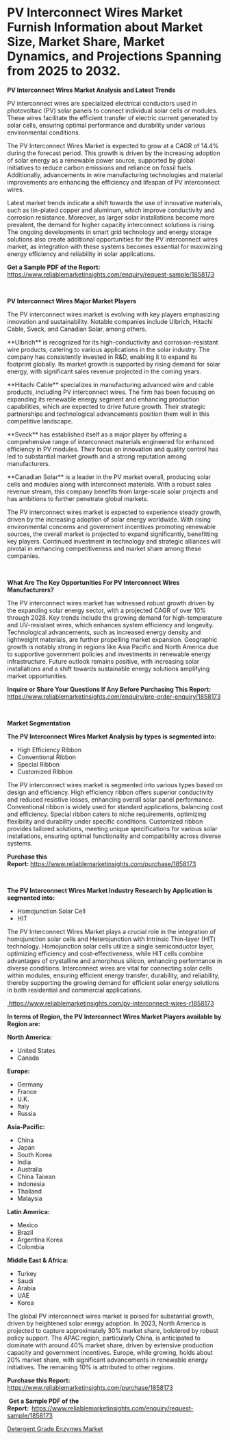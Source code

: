 <p><h1>PV Interconnect Wires Market Furnish Information about Market Size, Market Share, Market Dynamics, and Projections Spanning from 2025 to 2032.</h1></p><p><strong>PV Interconnect Wires Market Analysis and Latest Trends</strong></p>
<p><p>PV interconnect wires are specialized electrical conductors used in photovoltaic (PV) solar panels to connect individual solar cells or modules. These wires facilitate the efficient transfer of electric current generated by solar cells, ensuring optimal performance and durability under various environmental conditions. </p><p>The PV Interconnect Wires Market is expected to grow at a CAGR of 14.4% during the forecast period. This growth is driven by the increasing adoption of solar energy as a renewable power source, supported by global initiatives to reduce carbon emissions and reliance on fossil fuels. Additionally, advancements in wire manufacturing technologies and material improvements are enhancing the efficiency and lifespan of PV interconnect wires. </p><p>Latest market trends indicate a shift towards the use of innovative materials, such as tin-plated copper and aluminum, which improve conductivity and corrosion resistance. Moreover, as larger solar installations become more prevalent, the demand for higher capacity interconnect solutions is rising. The ongoing developments in smart grid technology and energy storage solutions also create additional opportunities for the PV interconnect wires market, as integration with these systems becomes essential for maximizing energy efficiency and reliability in solar applications.</p></p>
<p><strong>Get a Sample PDF of the Report:&nbsp;</strong> <a href="https://www.reliablemarketinsights.com/enquiry/request-sample/1858173?utm_campaign=3523&utm_medium=2&utm_source=Github&utm_content=ia&utm_term=03042025&utm_id=pv-interconnect-wires">https://www.reliablemarketinsights.com/enquiry/request-sample/1858173</a></p>
<p>&nbsp;</p>
<p><strong>PV Interconnect Wires Major Market Players</strong></p>
<p><p>The PV interconnect wires market is evolving with key players emphasizing innovation and sustainability. Notable companies include Ulbrich, Hitachi Cable, Sveck, and Canadian Solar, among others.</p><p>**Ulbrich** is recognized for its high-conductivity and corrosion-resistant wire products, catering to various applications in the solar industry. The company has consistently invested in R&D, enabling it to expand its footprint globally. Its market growth is supported by rising demand for solar energy, with significant sales revenue projected in the coming years.</p><p>**Hitachi Cable** specializes in manufacturing advanced wire and cable products, including PV interconnect wires. The firm has been focusing on expanding its renewable energy segment and enhancing production capabilities, which are expected to drive future growth. Their strategic partnerships and technological advancements position them well in this competitive landscape.</p><p>**Sveck** has established itself as a major player by offering a comprehensive range of interconnect materials engineered for enhanced efficiency in PV modules. Their focus on innovation and quality control has led to substantial market growth and a strong reputation among manufacturers.</p><p>**Canadian Solar** is a leader in the PV market overall, producing solar cells and modules along with interconnect materials. With a robust sales revenue stream, this company benefits from large-scale solar projects and has ambitions to further penetrate global markets.</p><p>The PV interconnect wires market is expected to experience steady growth, driven by the increasing adoption of solar energy worldwide. With rising environmental concerns and government incentives promoting renewable sources, the overall market is projected to expand significantly, benefitting key players. Continued investment in technology and strategic alliances will pivotal in enhancing competitiveness and market share among these companies.</p></p>
<p>&nbsp;</p>
<p><strong>What Are The Key Opportunities For PV Interconnect Wires Manufacturers?</strong></p>
<p><p>The PV interconnect wires market has witnessed robust growth driven by the expanding solar energy sector, with a projected CAGR of over 10% through 2028. Key trends include the growing demand for high-temperature and UV-resistant wires, which enhances system efficiency and longevity. Technological advancements, such as increased energy density and lightweight materials, are further propelling market expansion. Geographic growth is notably strong in regions like Asia Pacific and North America due to supportive government policies and investments in renewable energy infrastructure. Future outlook remains positive, with increasing solar installations and a shift towards sustainable energy solutions amplifying market opportunities.</p></p>
<p><strong>Inquire or Share Your Questions If Any Before Purchasing This Report:</strong> <a href="https://www.reliablemarketinsights.com/enquiry/pre-order-enquiry/1858173?utm_campaign=3523&utm_medium=2&utm_source=Github&utm_content=ia&utm_term=03042025&utm_id=pv-interconnect-wires">https://www.reliablemarketinsights.com/enquiry/pre-order-enquiry/1858173</a></p>
<p>&nbsp;</p>
<p><strong>Market Segmentation</strong></p>
<p><strong>The PV Interconnect Wires Market Analysis by types is segmented into:</strong></p>
<p><ul><li>High Efficiency Ribbon</li><li>Conventional Ribbon</li><li>Special Ribbon</li><li>Customized Ribbon</li></ul></p>
<p><p>The PV interconnect wires market is segmented into various types based on design and efficiency. High efficiency ribbon offers superior conductivity and reduced resistive losses, enhancing overall solar panel performance. Conventional ribbon is widely used for standard applications, balancing cost and efficiency. Special ribbon caters to niche requirements, optimizing flexibility and durability under specific conditions. Customized ribbon provides tailored solutions, meeting unique specifications for various solar installations, ensuring optimal functionality and compatibility across diverse systems.</p></p>
<p><strong>Purchase this Report:&nbsp;</strong><a href="https://www.reliablemarketinsights.com/purchase/1858173?utm_campaign=3523&utm_medium=2&utm_source=Github&utm_content=ia&utm_term=03042025&utm_id=pv-interconnect-wires">https://www.reliablemarketinsights.com/purchase/1858173</a></p>
<p>&nbsp;</p>
<p><strong>The PV Interconnect Wires Market Industry Research by Application is segmented into:</strong></p>
<p><ul><li>Homojunction Solar Cell</li><li>HIT</li></ul></p>
<p><p>The PV Interconnect Wires Market plays a crucial role in the integration of homojunction solar cells and Heterojunction with Intrinsic Thin-layer (HIT) technology. Homojunction solar cells utilize a single semiconductor layer, optimizing efficiency and cost-effectiveness, while HIT cells combine advantages of crystalline and amorphous silicon, enhancing performance in diverse conditions. Interconnect wires are vital for connecting solar cells within modules, ensuring efficient energy transfer, durability, and reliability, thereby supporting the growing demand for efficient solar energy solutions in both residential and commercial applications.</p></p>
<p><a href="https://www.reliablemarketinsights.com/pv-interconnect-wires-r1858173?utm_campaign=3523&utm_medium=2&utm_source=Github&utm_content=ia&utm_term=03042025&utm_id=pv-interconnect-wires">&nbsp;https://www.reliablemarketinsights.com/pv-interconnect-wires-r1858173</a></p>
<p><strong>In terms of Region, the PV Interconnect Wires Market Players available by Region are:</strong></p>
<p>
    <p> <strong> North America: </strong>
        <ul>
            <li>United States</li>
            <li>Canada</li>
        </ul>
        </p> 
    <p> <strong> Europe: </strong>
        <ul>
            <li>Germany</li>
            <li>France</li>
            <li>U.K.</li>
            <li>Italy</li>
            <li>Russia</li>
        </ul>
        </p> 
    <p> <strong> Asia-Pacific: </strong>
        <ul>
            <li>China</li>
            <li>Japan</li>
            <li>South Korea</li>
            <li>India</li>
            <li>Australia</li>
            <li>China Taiwan</li>
            <li>Indonesia</li>
            <li>Thailand</li>
            <li>Malaysia</li>
        </ul>
        </p> 
    <p> <strong> Latin America: </strong>
        <ul>
            <li>Mexico</li>
            <li>Brazil</li>
            <li>Argentina Korea</li>
            <li>Colombia</li>
        </ul>
        </p> 
    <p> <strong> Middle East & Africa: </strong>
        <ul>
            <li>Turkey</li>
            <li>Saudi</li>
            <li>Arabia</li>
            <li>UAE</li>
            <li>Korea</li>
        </ul>
    </p>
    </p>
<p><p>The global PV interconnect wires market is poised for substantial growth, driven by heightened solar energy adoption. In 2023, North America is projected to capture approximately 30% market share, bolstered by robust policy support. The APAC region, particularly China, is anticipated to dominate with around 40% market share, driven by extensive production capacity and government incentives. Europe, while growing, holds about 20% market share, with significant advancements in renewable energy initiatives. The remaining 10% is attributed to other regions.</p></p>
<p><strong>Purchase this Report: </strong><a href="https://www.reliablemarketinsights.com/purchase/1858173?utm_campaign=3523&utm_medium=2&utm_source=Github&utm_content=ia&utm_term=03042025&utm_id=pv-interconnect-wires">https://www.reliablemarketinsights.com/purchase/1858173</a></p>
<p>&nbsp;<strong>Get a Sample PDF of the Report:&nbsp;&nbsp;</strong><a href="https://www.reliablemarketinsights.com/enquiry/request-sample/1858173?utm_campaign=3523&utm_medium=2&utm_source=Github&utm_content=ia&utm_term=03042025&utm_id=pv-interconnect-wires">https://www.reliablemarketinsights.com/enquiry/request-sample/1858173</a></p>
<p><strong></strong></p>
<p><p><a href="https://github.com/tafuaraasswn/Market-Research-Report-List-1/blob/main/detergent-grade-enzymes-market.md?utm_campaign=3523&utm_medium=2&utm_source=Github&utm_content=ia&utm_term=03042025&utm_id=pv-interconnect-wires">Detergent Grade Enzymes Market</a></p></p>
